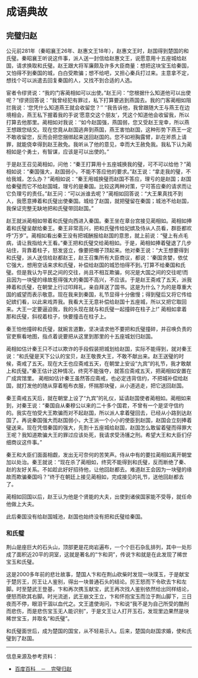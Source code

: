 # 成语典故

## 完璧归赵
公元前281年（秦昭襄王26年、赵惠文王18年），赵惠文王时，赵国得到楚国的和氏璧。秦昭襄王听说这件事，派人送一封信给赵惠文王，说愿意用十五座城给赵国，请求换取和氏璧。赵王跟大将军廉颇及许多大臣商量：想把这块宝玉给秦国，又怕得不到秦国的城，白白受欺骗；想不给吧，又担心秦兵打过来。主意拿不定，想找个可以派遣去回复秦国的人，又找不到合适的人选。

宦者令缪贤说：“我的门客蔺相如可以出使。”赵王问：“您根据什么知道他可以出使呢？”缪贤回答说：“我曾经犯有罪过，私下打算要逃到燕国去。我的门客蔺相如阻拦我说：‘您凭什么知道燕王就会收留您？’’ ‘‘我告诉他，我曾跟随大王与燕王在边境相会，燕王私下握着我的手说‘愿意交这个朋友’，凭这个知道他会收留我，所以打算去他那里。蔺相如对我说：‘‘如今赵国强，燕国弱，您又受赵王宠幸，所以燕王想跟您结交。现在您竟从赵国逃奔到燕国，燕王害怕赵国，这种形势下燕王一定不敢收留您，反而会把您捆绑起来送回赵国的。您不如袒胸露臂，趴在斧质上请罪，就能侥幸得到赵王赦免。我听从了他的意见，幸而大王赦免我。我私下认为蔺相如是个勇士，有智谋，应该是可以出使的。”

于是赵王召见蔺相如，问他：“秦王打算用十五座城换我的璧，可不可以给他？”蔺相如说：“秦国强大，赵国弱小，不能不答应他的要求。”赵王说：“拿走我的璧，不给我城，怎么办？”蔺相如说：“秦王用城换璧而赵国不答应，理亏的是赵国；赵国给秦璧而它不给赵国城，理亏的是秦国。比较这两种对策，宁可答应秦的请求而让它负理亏的责任。”赵王问：“可以派谁去呢？”蔺相如回答说：“大王果真找不到人，我愿意捧着和氏璧出使秦国。城给了赵国，就把璧留在秦国；城池不给赵国，我保证完整无缺地把和氏璧带回赵国。”

赵王就派蔺相如带着和氏璧向西进入秦国。秦王坐在章台宫接见蔺相如。蔺相如捧着和氏璧呈献给秦王。秦王非常高兴，把和氏璧传给妃嫔及侍从人员看，群臣都欢呼“万岁”。蔺相如看出秦王没有把城酬报给赵国的意思，就上前说：“璧上有点毛病，请让我指给大王看。”秦王把和氏璧交给蔺相如。于是，蔺相如捧着璧退了几步站住，背靠着柱子，怒发竖立，像要把帽子顶起来。他对秦王说：“大王想要得到和氏璧，派人送信给赵都赵王，赵王召集所有大臣商议，都说：‘秦国贪婪，依仗它强大，想用空话来求和氏璧，补偿给赵国的城恐怕得不到。’打算不给秦国和氏璧。但是我认为平民之间的交往，尚且不相互欺骗，何况是大国之间的交往呢!而且因为一块璧的缘故惹得强大的秦国不高兴，不应该。于是赵王斋戒了五天，派我捧着和氏璧，在朝堂上行过叩拜礼，亲自拜送了国书。这是为什么？为的是尊重大国的威望而表示敬意。现在我来到秦国，礼节显得十分傲慢；得到璧后又将它传给妃嫔们看，以此来戏弄我。我看大王无意补偿给赵国十五座城，所以又把它取回来。大王一定要逼迫我，我的头现在就与和氏璧一起撞碎在柱子上!” 蔺相如拿着那和氏璧，斜视着柱子，快要撞击在柱子上。

秦王怕他撞碎和氏璧，就婉言道歉，坚决请求他不要把和氏璧撞碎，并召唤负责的官吏察看地图，指点着说要把从这里到那里的十五座城划归赵国。

蔺相如估计秦王只不过以欺诈的手段假装把城划给赵国，实际不能得到，就对秦王说：“和氏璧是天下公认的宝贝，赵王敬畏大王，不敢不献出来。赵王送璧的时候，斋戒了五天。现在大王也应斋戒五天，在朝堂上安设“九宾”的礼节，我才敢献上和氏璧。”秦王估计这种情况，终究不能强夺，就答应斋戒五天，把蔺相如安置在广成宾馆里。 蔺相如估计秦王虽然答应斋戒，也必定违背信约，不把城补偿给赵国，就打发他的随从穿着粗布衣服，怀揣那块璧，从小道逃走，把它送回赵国。

秦王斋戒五天后，就在朝堂上设了“九宾”的礼仪，延请赵国使者蔺相如。蔺相如来到，对秦王说：“秦国自从秦穆公以来的二十多个国君，不曾有一个是坚守信约的。我实在怕受大王欺骗而对不起赵国，所以派人拿着璧回去，已经从小路到达赵国了。再说秦国强大而赵国弱小，大王派一个小小的使臣到赵国，赵国会立刻捧着璧送来。现在凭借秦国的强大，先割十五座城给赵国，赵国怎么敢留着璧而得罪大王呢？我知道欺骗大王的罪过应该处死，我请求受汤镬之刑。希望大王和大臣们仔细商议这件事。”

秦王和大臣们面面相觑，发出无可奈何的苦笑声。侍从中有的要拉蔺相如离开朝堂加以处治。秦王就说：“现在杀了蔺相如，终究不能得到和氏璧，反而断绝了秦、赵的友好关系。不如趁此好好招待他，让他回赵都去。难道赵王会因为一块璧的缘故而欺骗秦国吗？”终于在朝廷上接见蔺相如，完成接见的礼节，送他回赵都去了。

蔺相如回国以后，赵王认为他是个贤能的大夫，出使到诸侯国家能不受辱，就任命他做上大夫。

此后秦国没有给赵国城池，赵国也始终没有把和氏璧给秦国。

### 和氏璧
荆山是座巨大的石头山，顶部更是花岗岩遍布，一个个巨石杂乱排列，其中一处形成了面积近20平的洞室，这就是著名的“卞和洞”，传说卞和就是在此发现了稀世宝玉和氏璧。

这是2000多年前的悲壮故事，楚国人卞和在荆山砍柴时发现一块璞玉，于是献宝于楚厉王，厉王让人鉴别，得出一块普通石头的结论。厉王怒而下令砍去卞和左脚。时至楚武王登基，卞和再次携玉献宝，武王再次找人鉴别依然给出同样结论，便怒而砍其右脚。时光流逝，武王崩文王立，卞和怀抱宝玉而泣于荆山脚下，三日夜而不停，眼泪干涸以血代之。文王遣使询问，卞和说“我不是为自己所受的酷刑而悲伤，而是悲伤宝玉无人能识别”，于是文王让人打开玉石，发现里边果然是块稀世宝玉，并取名“和氏璧”。

和氏璧面世后，成为楚国的国宝，从不轻易示人。后来，楚国向赵国求婚，使和氏璧到了赵国。
***

<kbd>信息来源及参考资料：</kbd>
+ [百度百科　－　完璧归赵](https://baike.baidu.com/item/完璧归赵/358352?fr=aladdin)